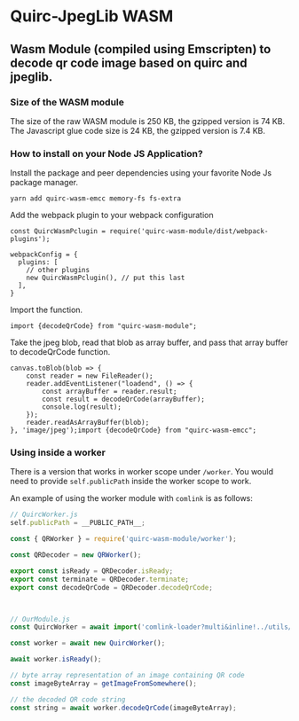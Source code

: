 # Quirc-JpegLib WASM
## Wasm Module (compiled using Emscripten) to decode qr code image based on quirc and jpeglib.

### Size of the WASM module
The size of the raw WASM module is 250 KB, the gzipped version is 74 KB. The Javascript glue code size is 24 KB, the gzipped version is 7.4 KB.

### How to install on your Node JS Application?
Install the package and peer dependencies using your favorite Node Js package manager.

    yarn add quirc-wasm-emcc memory-fs fs-extra
    
Add the webpack plugin to your webpack configuration

    const QuircWasmPclugin = require('quirc-wasm-module/dist/webpack-plugins');
    
    webpackConfig = {
      plugins: [
        // other plugins
        new QuircWasmPclugin(), // put this last
      ],
    }

Import the function.

    import {decodeQrCode} from "quirc-wasm-module";

Take the jpeg blob, read that blob as array buffer, and pass that array buffer to decodeQrCode function.

    canvas.toBlob(blob => {
        const reader = new FileReader();
        reader.addEventListener("loadend", () => {
            const arrayBuffer = reader.result;
            const result = decodeQrCode(arrayBuffer);
            console.log(result);
        });
        reader.readAsArrayBuffer(blob);
    }, 'image/jpeg');import {decodeQrCode} from "quirc-wasm-emcc";


### Using inside a worker
There is a version that works in worker scope under `/worker`. You would need to provide `self.publicPath` inside the worker scope to work.

An example of using the worker module with `comlink` is as follows:
```js
// QuircWorker.js
self.publicPath = __PUBLIC_PATH__;

const { QRWorker } = require('quirc-wasm-module/worker');

const QRDecoder = new QRWorker();

export const isReady = QRDecoder.isReady;
export const terminate = QRDecoder.terminate;
export const decodeQrCode = QRDecoder.decodeQrCode;



// OurModule.js
const QuircWorker = await import('comlink-loader?multi&inline!../utils/QuircWrapper').then(m => m.default);

const worker = await new QuircWorker();

await worker.isReady();

// byte array representation of an image containing QR code
const imageByteArray = getImageFromSomewhere();

// the decoded QR code string
const string = await worker.decodeQrCode(imageByteArray);
```
